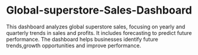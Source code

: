 # Global-superstore-Sales-Dashboard
 This dashboard analyzes global superstore sales, focusing on yearly and quarterly trends in sales and profits. It includes forecasting to predict future performance. The dashboard  helps  businesses identify future trends,growth opportunities and improve performance.
